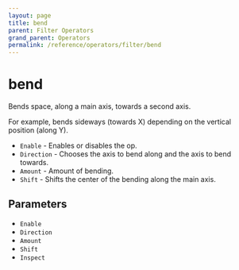 ```yaml
---
layout: page
title: bend
parent: Filter Operators
grand_parent: Operators
permalink: /reference/operators/filter/bend
---
```


# bend

Bends space, along a main axis, towards a second axis.

For example, bends sideways (towards X) depending on the vertical position (along Y).

* `Enable` - Enables or disables the op.
* `Direction` - Chooses the axis to bend along and the axis to bend towards.
* `Amount` - Amount of bending.
* `Shift` - Shifts the center of the bending along the main axis.

## Parameters

* `Enable`
* `Direction`
* `Amount`
* `Shift`
* `Inspect`
